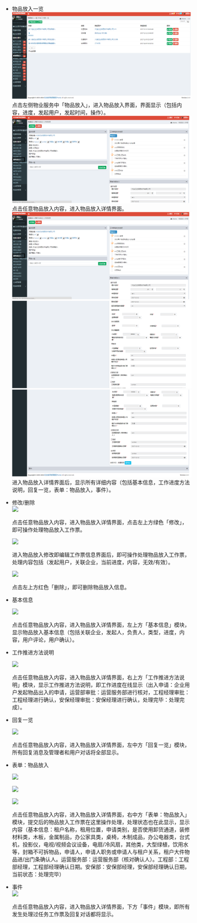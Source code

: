 * 物品放入一览![](/assets/物品放入.png)点击左侧物业服务中「物品放入」，进入物品放入界面，界面显示（包括内容，进度，发起用户，发起时间，操作）。![](/assets/物品放入1.png)点击任意物品放入内容，进入物品放入详情界面。![](/assets/物品放入1.png)![](/assets/物品放入2.png)![](/assets/物品放入3.png)进入物品放入详情界面后，显示所有详细内容（包括基本信息，工作进度方法说明，回复一览，表单：物品放入，事件）。

* 修改/删除  
  ![](blob:https://www.gitbook.com/f5402cb6-41b0-4789-a158-75354c5dc2b1)

  点击任意物品放入内容，进入物品放入详情界面，点击左上方绿色「修改」，即可操作处理物品放入工作票。

  ![](blob:https://www.gitbook.com/ae34b772-5b5a-4b18-95ac-ef1c7559e6d0)

  进入物品放入修改即编辑工作票信息界面后，即可操作处理物品放入工作票，处理内容包括（发起用户，关联企业，当前进度，内容，无效/有效）。

  ![](blob:https://www.gitbook.com/bc188426-b247-479c-a2b2-4b8ecc37ab85)

  点击左上方红色「删除」，即可删除物品放入信息。

* 基本信息

  ![](blob:https://www.gitbook.com/2cfd5242-6857-4db9-8d4f-f831279651ef)

  点击任意物品放入内容，进入物品放入详情界面，左上方「基本信息」模块，显示物品放入基本信息（包括关联企业，发起人，负责人，类型，进度，内容，用户评论，用户确认）。

* 工作推进方法说明

  ![](blob:https://www.gitbook.com/fb98f8ac-22e6-4873-8f14-c1686fc8c9b0)

  点击任意物品放入内容，进入物品放入详情界面，右上方「工作推进方法说明」模块，显示工作推进方法说明，即工作进度在线显示（出入申请：企业用户发起物品出入的申请，运营部审批：运营服务部进行核对，工程经理审批：工程经理进行确认，安保经理审批：安保经理进行确认，处理完毕：处理完成）。

* 回复一览

  ![](blob:https://www.gitbook.com/af882114-9cff-4089-a0a5-3b55fc36aa1c)

  点击任意物品放入内容，进入物品放入详情界面，左中方「回复一览」模块，所有回复消息及管理者和用户对话将全部显示。

* 表单：物品放入

  ![](blob:https://www.gitbook.com/af5cac3d-a508-4a45-a221-8da6fe173f24)

  ![](blob:https://www.gitbook.com/5ab5f890-25c0-4106-9110-8c35b5ccb5c1)

  ![](blob:https://www.gitbook.com/68c496b1-1a9e-4d23-ba42-f897b68ea640)

  点击任意物品放入内容，进入物品放入详情界面，右中方「表单：物品放入」模块，提交后的物品放入工作票在这里操作处理，处理状态也在此显示，显示内容（基本信息：租户名称，租用位置，申请类别，是否使用卸货通道，装修材料类，木板，金属制品，办公家具类，桌椅，木制成品，办公电器类，台式机，投影仪，电视/视频会议设备，电扇/冷风扇，其他类，大型绿植，饮用水等，封箱不可拆物品，申请人，申请人职务或申请人与租户关系，租户大件物品进/出门条确认人。运营服务部：运营服务部（核对确认人）。工程部：工程部经理，工程部经理确认日期。安保部：安保部经理，安保部经理确认日期，当前状态：处理完毕）

* 事件  
  ![](blob:https://www.gitbook.com/12cd6699-815b-481e-b463-1f13ba0793e4)

  点击任意物品放入内容，进入物品放入详情界面，下方「事件」模块，即所有发生处理过任务工作票及回复对话都将显示。



